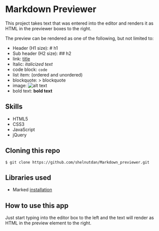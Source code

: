 # Markdown Previewer
This project takes text that was entered into the editor and renders it as HTML in the previewer boxes to the right.

The preview can be rendered as one of the following, but not limited to:
- Header (H1 size): # h1
- Sub header (H2 size): ## h2
- link: [title](https://www.example.com)
- Italic: *italicized text*
- code block: `code`
- list item: (ordered and unordered)
- blockquote: > blockquote
- image: ![alt text](image.jpg)
- bold text: **bold text**

## Skills
- HTML5
- CSS3
- JavaScript
- jQuery


## Cloning this repo
```
$ git clone https://github.com/shelnutdan/Markdown_previewer.git
```
## Libraries used
- Marked [installation](https://github.com/markedjs/marked)


## How to use this app
Just start typing into the editor box to the left and the text will render as HTML in the preview element to the right.
